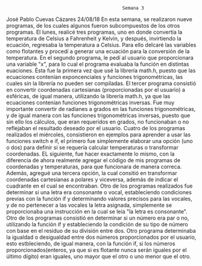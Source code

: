                                                Semana 3
José Pablo Cuevas Cázares
24/08/18
En esta semana, se realizaron nueve programas, de los cuales algunos fueron subcompuestos de los otros programas. 
El lunes, realicé tres programas, uno en donde convertía la temperatura de Celsius a Fahrenheit y Kelvin, y después, invirtiendo la ecuación, regresaba la temperatura a Celsius. Para ello delcaré las variables como flotantes y procedí a generar una ecuación para la conversión de la temperatura. En el segundo programa, le pedí al usuario que proporcionara una variable "x", para lo cual el programa evaluaba la función en distintas euaciones. Ésta fue la primera vez que usé la librería math.h, puesto que las ecuaciones contenían exponcenciales y funciones trigonométricas, las cuales sin la librería no pueden ser compiladas. El tercer programa consistió en convertir coordenadas cartesianas (proporcionadas por el usuario) a esféricas, de igual manera, utilizando la librería math.h, ya que las ecuaciones contenían funciones trigonométricas inversas. Fue muy importante convertir de radianes a grados en las funciones trigonométricas, y de igual manera con las funciones trigonométricas inversas, puesto que sin ello los cálculos, que eran requeridos en grados, no funcionaban o no reflejaban el resultado deseado por el usuario. Cuatro de los programas realizados el miércoles, consistieron en ejemplos para aprender a usar las funciones switch e if, el primero fue simplemente elaborar una opción (uno o dos) para definir si se requería calcular temperaturas o transformar coordenadas. EL siguiente, fue hacer exactamente lo mismo, con la diferencia de ahora realmente agregar el código de mis programas de coordenadas y temperaturas, para que funcionara de manera correca. Además, agregué una tercera opción, la cual consitió en transformar coordenadas cartesianas a polares y viceversa, además de indicar el cuadrante en el cual se encontraban. Otro de los programas realizados fue determinar si una letra era consonante o vocal, estableciendo condiciones previas con la función if y determinando valores precisos para las vocales, y de no pertenecer a las vocales la letra asignada, simplemente se proporcionaba una instrucción en la cual se leía "la letra es consonante". Otro de los programas consistió en determinar si un número era par o no, utilizando la función if y estableciendo la condición de su tipo de número con base en el residuo de su división entre dos. Otro programa determinaba la igualdad o desigualdad entre dos números proporcionados por el usuario, esto estbleciendo, de igual manera, con la función if, si los números proporcionados(enteros, ya que si es flotante nunca serán iguales por el último dígito) eran iguales, uno mayor que el otro o uno menor que el otro.
